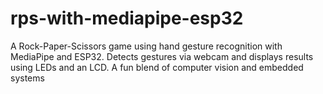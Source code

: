 # rps-with-mediapipe-esp32
A Rock-Paper-Scissors game using hand gesture recognition with MediaPipe and ESP32. Detects gestures via webcam and displays results using LEDs and an LCD. A fun blend of computer vision and embedded systems

